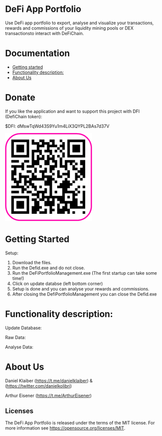 # DeFi App Portfolio

Use DeFi app portfolio to export, analyse and visualize your transactions, rewards and commissions of your liquidity mining pools or DEX transactionsto interact with DeFiChain. 

# Documentation

- [Getting started](#getting-started)
- [Functionality description:](#functionality-description)
- [About Us](#about-us)

# Donate

If you like the application and want to support this project with DFI (DefiChain token):

$DFI: dMswTqWd43S9Yu1m4LiX3QYPL2BAs7d37V
 
![Donate](./src/icons/DonateQR.png)

# Getting Started
Setup:
  1. Download the files.
  2. Run the Defid.exe and do not close.
  3. Run the DeFiPortfolioManagement.exe (The first startup can take some time!)
  4. Click on update databse (left bottom corner)
  5. Setup is done and you can analyse your rewards and commissions.
  6. After closing the DefiPortfolioManagement you can close the Defid.exe
  
# Functionality description:
Update Database:

Raw Data:

Analyse Data:

# About Us
Daniel Klaiber (https://t.me/danielklaiber) & (https://twitter.com/danielkolibri)

Arthur Eisener (https://t.me/ArthurEisener)

## Licenses

The DeFi App Portfolio is released under the terms of the MIT license. For more information see https://opensource.org/licenses/MIT.
